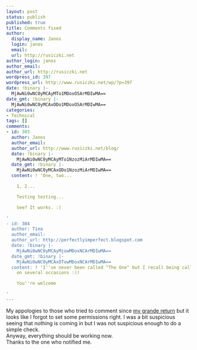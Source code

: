 ```yaml
---
layout: post
status: publish
published: true
title: Comments fixed
author:
  display_name: Janos
  login: janos
  email: 
  url: http://rusiczki.net
author_login: janos
author_email: 
author_url: http://rusiczki.net
wordpress_id: 397
wordpress_url: http://www.rusiczki.net/wp/?p=397
date: !binary |-
  MjAwNi0wNC0yMCAyMTo1MDoxOSArMDIwMA==
date_gmt: !binary |-
  MjAwNi0wNC0yMCAxODo1MDoxOSArMDIwMA==
categories:
- Technical
tags: []
comments:
- id: 303
  author: Janos
  author_email: 
  author_url: http://www.rusiczki.net/blog/
  date: !binary |-
    MjAwNi0wNC0yMCAyMTo1NzozMiArMDIwMA==
  date_gmt: !binary |-
    MjAwNi0wNC0yMCAxODo1NzozMiArMDIwMA==
  content: ! 'One, two...

    1, 2...

    Testing testing...

    See? It works. :)

'
- id: 304
  author: Tina
  author_email: 
  author_url: http://perfectlyimperfect.blogspot.com
  date: !binary |-
    MjAwNi0wNC0yMCAyMjowMDoxNCArMDIwMA==
  date_gmt: !binary |-
    MjAwNi0wNC0yMCAxOTowMDoxNCArMDIwMA==
  content: ! 'I''ve never been called "The One" but I recall being called one *&^%$##
    on several occasions :))

    You''re welcome

'
---
```

<p>My appologies to those who tried to comment since <a href="http://www.rusiczki.net/blog/archives/2006/04/16/im_so_back">my grande return</a> but it looks like I forgot to set some permissions right. I was a bit suspicious seeing that nothing is coming in but I was not suspicious enough to do a simple check.<br />
Anyway, everything should be working now.<br />
Thanks to the one who notified me.</p>
